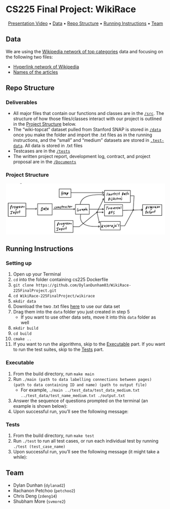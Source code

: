 # CS225 Final Project: WikiRace

<p align="center">
  <a href="#presentation-video">Presentation Video</a> •
  <a href="#data">Data</a> •
  <a href="#repo-structure">Repo Structure</a> •
  <a href="#running-instructions">Running Instructions</a> •
  <a href="#team">Team</a>
</p>

## Data

We are using the [Wikipedia network of top categories](https://snap.stanford.edu/data/wiki-topcats.html) data and focusing on the following two files:

- [Hyperlink network of Wikipedia](https://snap.stanford.edu/data/wiki-topcats.txt.gz)
- [Names of the articles](https://snap.stanford.edu/data/wiki-topcats-page-names.txt.gz)


## Repo Structure

### Deliverables

- All major files that contain our functions and classes are in the [`/src`](https://github.com/DylanDunham03/WikiRace-225FinalProject/tree/main/wikirace/src). The structure of how those files/classes interact with our project is outlined in the [Project Structure](#project-structure) below.
- The “wiki-topcat” dataset pulled from Stanford SNAP is stored in [`/data`](https://github.com/DylanDunham03/WikiRace-225FinalProject/tree/main/wikirace)  once you make the folder and import the .txt files as in the running instructions, and the “small” and “medium” datasets are stored in [`.test-data`](https://github.com/DylanDunham03/WikiRace-225FinalProject/tree/main/wikirace/test_data). All data is stored in .txt files
- Testcases are in the [`/tests`](https://github.com/DylanDunham03/WikiRace-225FinalProject/tree/main/wikirace/tests)
- The written project report, development log, contract, and project proposal are in the [`/Documents`](https://github.com/DylanDunham03/WikiRace-225FinalProject/tree/main/Documents)

### Project Structure
<p align="center">
  <img src="./Documents/ProjectStructure.png" width="560"/>
</p>

## Running Instructions

### Setting up 
1. Open up your Terminal
2. `cd` into the folder containing cs225 Dockerfile
3. `git clone https://github.com/DylanDunham03/WikiRace-225FinalProject.git`
4. `cd WikiRace-225FinalProject/wikirace`
5. `mkdir data`
6. Download the two .txt files [here](https://drive.google.com/drive/folders/1n6MIdoUR8Jymwy0taQ4BBBIdNCVNGVSm?usp=share_link) to use our data set
7. Drag them into the `data` folder you just created in step 5
    - If you want to use other data sets, move it into this `data` folder as well
8. `mkdir build`
9. `cd build`
10. `cmake ..`
11. If you want to run the algorithms, skip to the [Executable](#executable) part. If you want to run the test suites, skip to the [Tests](#tests) part.

### Executable
1. From the build directory, run `make main`
2. Run `./main (path to data labelling connections between pages) (path to data containing ID and name) (path to output file)`
    - For example, `./main ../test_data/test_data_medium.txt ../test_data/test_name_medium.txt ./output.txt`
3. Answer the sequence of questions prompted on the terminal (an example is shown below):	
4. Upon successful run, you’ll see the following message:

### Tests
1. From the build directory, run `make test`
2. Run `./test` to run all test cases, or run each individual test by running `./test (test_case_name)`
3. Upon successful run, you’ll see the following message (it might take a while):

## Team


- Dylan Dunhan (`dylanad2`)
- Rachanon Petchoo (`petchoo2`)
- Chris Deng (`zdeng14`)
- Shubham More (`svmore2`)

